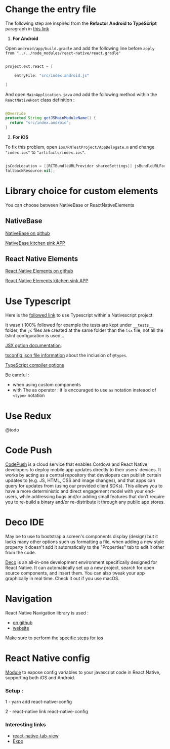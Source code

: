 # Change the entry file 

The following step are inspired from the **Refactor Android to TypeScript** paragraph in [this link](https://medium.com/@rintoj/react-native-with-typescript-40355a90a5d7)

1) **For Android** 

Open `android/app/build.gradle` and add the following line before `apply from "../../node_modules/react-native/react.gradle"`

```` gradle

project.ext.react = [

    entryFile: "src/index.android.js"

]

````

And open `MainApplication.java` and add the following method within the `ReactNativeHost` class definition :

```` java

@Override
protected String getJSMainModuleName() {
  return "src/index.android";
}

````

2) **For iOS**

To fix this problem, open `ios/RNTestProject/AppDelegate.m` and change `"index.ios"` to `"artifacts/index.ios"`.

```` Swift

jsCodeLocation = [[RCTBundleURLProvider sharedSettings]] jsBundleURLForBundleRoot:@"src/js/index.ios" 
fallbackResource:nil];

````

# Library choice for custom elements

You can choose between NativeBase or ReactNativeElements

## NativeBase 

[NativeBase on github](https://github.com/GeekyAnts/NativeBase)

[NativeBase kitchen sink APP](https://github.com/GeekyAnts/NativeBase-KitchenSink)

## React Native Elements

[React Native Elements on github](https://github.com/react-native-training/react-native-elements)

[React Native Elements kitchen sink APP](https://github.com/react-native-training/react-native-hackathon-starter)

# Use Typescript

Here is the [followed link](https://medium.com/@rintoj/react-native-with-typescript-40355a90a5d7) to use Typescript within a Nativescript project.

It wasn't 100% followed for example the tests are kept under `__tests__` folder, the `js` files are created at the same folder than the `tsx` file, not all the tslint configuration is used...

[JSX option documentation](https://www.typescriptlang.org/docs/handbook/jsx.html). 

[tsconfig.json file information](https://www.typescriptlang.org/docs/handbook/tsconfig-json.html) about the inclusion of `@types`.

[TypeScript compiler options](https://www.typescriptlang.org/docs/handbook/compiler-options.html)

Be careful :
* when using custom components
* with The as operator : it is encouraged to use `as` notation insteaod of `<type>` notation

# Use Redux

@todo

# Code Push

[CodePush](https://microsoft.github.io/code-push/) is a cloud service that enables Cordova and React Native developers to deploy mobile app updates directly to their users’ devices. It works by acting as a central repository that developers can publish certain updates to (e.g. JS, HTML, CSS and image changes), and that apps can query for updates from (using our provided client SDKs). This allows you to have a more deterministic and direct engagement model with your end-users, while addressing bugs and/or adding small features that don’t require you to re-build a binary and/or re-distribute it through any public app stores.

# Deco IDE

May be to use to bootstrap a screen's components display (design) but it lacks many other options such us formatting a file, when adding a new style property it doesn't add it automatically to the "Properties" tab to edit it other from the code.

[Deco](https://www.decoide.org/) is an all-in-one development environment specifically designed for React Native. It can automatically set up a new project, search for open source components, and insert them. You can also tweak your app graphically in real time. Check it out if you use macOS.

                       
# Navigation 

React Native Navigation library is used :
  * [on github](https://github.com/wix/react-native-navigation)
  * [website](https://wix.github.io/react-native-navigation/#/)  
  
Make sure to perform the [specific steps for ios](https://wix.github.io/react-native-navigation/#/installation-ios)

# React Native config

[Module](https://github.com/luggit/react-native-config) to expose config variables to your javascript code in React Native, supporting both iOS and Android. 

### Setup :

1 - yarn add react-native-config

2 - react-native link react-native-config

### Interesting links

  * [react-native-tab-view](https://github.com/react-native-community/react-native-tab-view)
  * [Expo](https://expo.io/@satya164/react-native-tab-view-demos)
